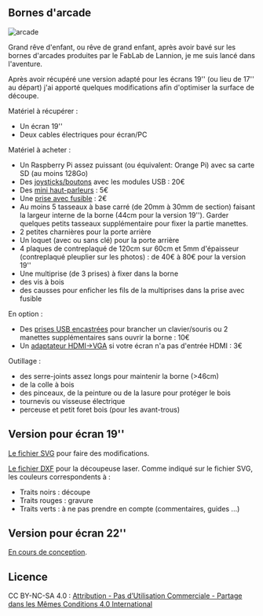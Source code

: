 ## Bornes d'arcade

![arcade](https://user-images.githubusercontent.com/16662847/86014605-d7c5b680-ba20-11ea-9023-f9b0c5f15df4.jpg)

Grand rêve d'enfant, ou rêve de grand enfant, après avoir bavé sur les bornes d'arcades produites par le FabLab de Lannion, je me suis lancé dans l'aventure.

Après avoir récupéré une version adapté pour les écrans 19'' (ou lieu de 17'' au départ) j'ai apporté quelques modifications afin d'optimiser la surface de découpe.

Matériel à récupérer :
- Un écran 19''
- Deux cables électriques pour écran/PC

Matériel à acheter :
- Un Raspberry Pi assez puissant (ou équivalent: Orange Pi) avec sa carte SD (au moins 128Go)
- Des [joysticks/boutons](https://fr.aliexpress.com/item/4000004457937.html) avec les modules USB : 20€
- Des [mini haut-parleurs](https://fr.aliexpress.com/item/1005002411353104.html) : 5€
- Une [prise avec fusible](https://fr.aliexpress.com/item/32811449611.html) : 2€
- Au moins 5 tasseaux à base carré (de 20mm à 30mm de section) faisant la largeur interne de la borne (44cm pour la version 19''). Garder quelques petits tasseaux supplémentaire pour fixer la partie manettes.
- 2 petites charnières pour la porte arrière
- Un loquet (avec ou sans clé) pour la porte arrière
- 4 plaques de contreplaqué de 120cm sur 60cm et 5mm d'épaisseur (contreplaqué pleuplier sur les photos) : de 40€ à 80€ pour la version 19''
- Une multiprise (de 3 prises) à fixer dans la borne
- des vis à bois
- des causses pour enficher les fils de la multiprises dans la prise avec fusible

En option :
- Des [prises USB encastrées](https://fr.aliexpress.com/item/1005001426764800.html) pour brancher un clavier/souris ou 2 manettes supplémentaires sans ouvrir la borne : 10€
- Un [adaptateur HDMI->VGA](https://fr.aliexpress.com/item/1005002583274780.html) si votre écran n'a pas d'entrée HDMI : 3€

Outillage :
- des serre-joints assez longs pour maintenir la borne (>46cm)
- de la colle à bois
- des pinceaux, de la peinture ou de la lasure pour protéger le bois
- tournevis ou visseuse électrique
- perceuse et petit foret bois (pour les avant-trous)

## Version pour écran 19''

[Le fichier SVG](arcade.svg) pour faire des modifications.

[Le fichier DXF](arcade.dxf) pour la découpeuse laser. Comme indiqué sur le fichier SVG, les couleurs correspondents à :
- Traits noirs : découpe
- Traits rouges : gravure
- Traits verts : à ne pas prendre en compte (commentaires, guides ...)

## Version pour écran 22''

[En cours de conception](arcade_22.svg).

## Licence

CC BY-NC-SA 4.0 : [Attribution - Pas d’Utilisation Commerciale - Partage dans les Mêmes Conditions 4.0 International](https://creativecommons.org/licenses/by-nc-sa/4.0/deed.fr)
